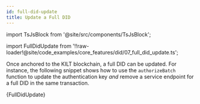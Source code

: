 ```yaml
---
id: full-did-update
title: Update a Full DID
---
```


import TsJsBlock from '@site/src/components/TsJsBlock';

import FullDidUpdate from '!!raw-loader!@site/code_examples/core_features/did/07_full_did_update.ts';

Once anchored to the KILT blockchain, a full DID can be updated.
For instance, the following snippet shows how to use the `authorizeBatch` function to update the authentication key *and* remove a service endpoint for a full DID in the same transaction.

<TsJsBlock>
  {FullDidUpdate}
</TsJsBlock>